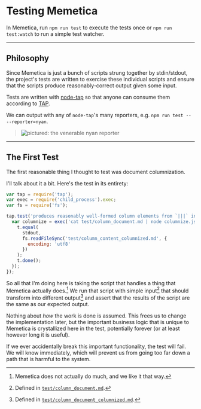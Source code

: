 # Testing Memetica

In Memetica, run `npm run test` to execute the tests once or
`npm run test:watch` to run a simple test watcher.

---

## Philosophy

Since Memetica is just a bunch of scripts strung together by stdin/stdout,
the project's tests are written to exercise these individual scripts and ensure
that the scripts produce reasonably-correct output given some input.

Tests are written with [node-tap](https://github.com/tapjs/node-tap) so that
anyone can consume them according to [TAP](https://testanything.org/).

We can output with any of `node-tap`'s many reporters,
e.g. `npm run test -- --reporter=nyan`.

> ![pictured: the venerable nyan reporter](https://cloud.githubusercontent.com/assets/197309/13726939/8b7d1444-e8ab-11e5-9a45-f5fac79ca0f3.png)

---

## The First Test

The first reasonable thing I thought to test was document columnization.

I'll talk about it a bit. Here's the test in its entirety:

```js
var tap = require('tap');
var exec = require('child_process').exec;
var fs = require('fs');

tap.test('produces reasonably well-formed column elements from `|||` in input', function(t) {
  var columnize = exec('cat test/column_document.md | node columnize.js', function(error, stdout, stderr) {
    t.equal(
      stdout,
      fs.readFileSync('test/column_content_columnized.md', {
        encoding: 'utf8'
      })
    );
    t.done();
  });
});
```

So all that I'm doing here is taking the script that handles a thing that
Memetica actually does.[^1] We run that script with simple input[^2] that should
transform into different output[^3] and assert that the results of the script
are the same as our expected output.

Nothing about _how_ the work is done is assumed. This frees us to change the
implementation later, but the important business logic that is unique to Memetica
is crystallized here in the test, potentially forever (or at least however long
it is useful).

If we ever accidentally break this important functionality, the test will fail.
We will know immediately, which will prevent us from going too far down a path
that is harmful to the system.

[^1]: Memetica does not actually do much, and we like it that way.
[^2]: Defined in [`test/column_document.md`](test/column_document.md).
[^3]: Defined in [`test/column_document_columnized.md`](test/column_document_columnized.md).
